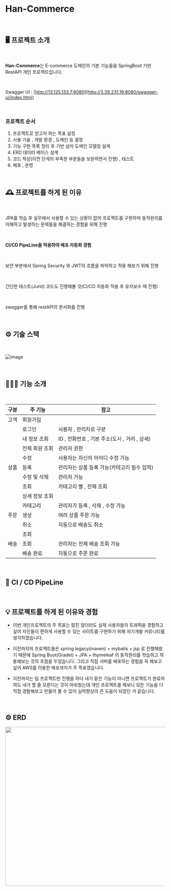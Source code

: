 # Han-Commerce

<br>

## 🖥️ 프로젝트 소개
<br>

**Han-Commerce**는 E-commerce 도메인의 기본 기능들을 SpringBoot 기반 RestAPI 개인 프로젝트입니다.

<br>

Swagger UI : [http://13.125.133.7:8080](http://3.39.231.19:8080/swagger-ui/index.html)

<br>

### 프로젝트 순서

1. 프로젝트로 얻고자 하는 목표 설정
2. 사용 기술 , 개발 환경 , 도메인 등 결정
3. 기능 구현 목록 정리 후 기반 삼아 도메인 모델링 설계
4. ERD 데이터 베이스 설계
5. 코드 작성(이전 단게의 부족한 부분들을 보완하면서 진행) , 테스트
6. 배포 , 운영
  
<br>

## 🕰️ 프로젝트를 하게 된 이유 
<br>

JPA를 학습 후 실무에서 사용할 수 있는 상황이 없어 프로젝트를 구현하며 동작원리를 이해하고 발생하는 문제들을 해결하는 경험을 위해 진행

<br>

**CI/CD PipeLine을 적용하여 배포 자동화 경험** 

<br>

보안 부분에서 Spring Security 와 JWT의 흐름을 파악하고 적용 해보기 위해 진행

<br>

간단한 테스트(Junit) 코드도 진행해볼 것(CI/CD 자동화 적용 후 유지보수 때 진행)

<br>

swagger를 통해 restAPI의 문서화를 진행


<br>

## ⚙️ 기술 스택

<br>

![image](https://github.com/gkstjr/han-commerce/assets/99389922/474d243e-934c-407c-9487-dccbcf230196)

<br>


## 🧑‍🤝‍🧑 기능 소개
 
<br>

| 구분 | 주 기능 | 참고 |
|---|---|---|
| 고객 | 회원가입 |     |
|   |  로그인  | 사용자 , 관리자로 구분 | 
|   | 내 정보 조회 | ID , 전화번호 , 기본 주소(도시 , 거리 , 상세) |
|   | 전체 회원 조회  | 관리자 권한  |
|   | 수정  | 사용자는 자신의 아이디 수정 가능  |
| 상품 |  등록 | 관리자는 상품 등록 가능(카테고리 필수 입력) |
|   | 수정 및 삭제 | 관리자 가능 |
|   | 조회 | 카테고리 별 , 전체 조회 |
|   | 상세 정보 조회 |   |
|   | 카테고리  | 관리자가 등록 , 삭제 , 수정 가능 |
|주문| 생성 | 여러 상품 주문 가능 |
|   | 취소  | 자동으로 배송도 취소 |
|   | 조회  |   |
|배송| 조회 | 관리자는 전체 배송 조회 가능  |
|   | 배송 완료 | 자동으로 주문 완료 |

<br>


## 📌 CI / CD PipeLine

<br>


## 💡 프로젝트를 하게 된 이유와 경험
- 이번 개인프로젝트의 주 목표는 많진 않더라도 실제 사용자들의 트래픽을 경험하고 싶어 지인들이 편하게 사용할 수 있는 사이트를 구현하기 위해 자기개발 커뮤니티를 생각하였습니다.

- 이전까지의 프로젝트들은 spring legacy(maven) + mybatis + jsp 로 진행해왔기 때문에 Spring Boot(Gradel) + JPA + thymeleaf 의 동작원리를 학습하고 적용해보는 것의 초점을 두었습니다. 그리고 직접 서버를 배포하는 경험을 꼭 해보고 싶어 AWS를 이용한 배포까지가 주 목표였습니다.

- 이전까지는 팀 프로젝트만 진행을 하다 내가 맡은 기능이 아니면 프로젝트가 완료하여도 내가 할 줄 모른다는 것이 아쉬웠는데 개인 프로젝트를 해보니 모든 기능을 다 직접 경험해보고 만들어 볼 수 있어 실력향상의 큰 도움이 되었던 거 같습니다.
<br>

## ⚙️ ERD 

<img src="https://github.com/gkstjr/self-Develop/assets/99389922/e5118d65-74b4-4eac-a746-b9190faf5139" width="1000" height="500"/>


